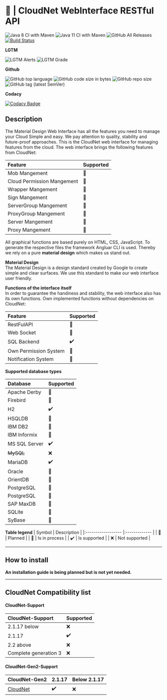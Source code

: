 # :construction: | CloudNet WebInterface RESTful API

![Java 8 CI with Maven](https://github.com/TheMadfixLab/CloudNet-WebInterface/workflows/Java%208%20CI%20with%20Maven/badge.svg)
![Java 11 CI with Maven](https://github.com/TheMadfixLab/CloudNet-WebInterface/workflows/Java%2011%20CI%20with%20Maven/badge.svg)
![GitHub All Releases](https://img.shields.io/github/downloads/TheMadfixLab/CloudNet-WebInterface/total?color=%23000&logoColor=%23000)
[![Build Status](https://travis-ci.com/TheMadfixLab/CloudNet-WebInterface.svg?branch=master)](https://travis-ci.com/TheMadfixLab/CloudNet-WebInterface)

**LGTM**

![LGTM Alerts](https://img.shields.io/lgtm/alerts/github/TheMadfixLab/CloudNet-WebInterface)
![LGTM Grade](https://img.shields.io/lgtm/grade/java/github/TheMadfixLab/CloudNet-WebInterface)

**Github**

![GitHub top language](https://img.shields.io/github/languages/top/TheMadfixLab/CloudNet-WebInterface)
![GitHub code size in bytes](https://img.shields.io/github/languages/code-size/TheMadfixLab/CloudNet-WebInterface)
![GitHub repo size](https://img.shields.io/github/repo-size/TheMadfixLab/CloudNet-WebInterface)
![GitHub tag (latest SemVer)](https://img.shields.io/github/v/tag/TheMadfixLab/CloudNet-WebInterface?sort=semver)

**Codacy**

[![Codacy Badge](https://app.codacy.com/project/badge/Grade/b86ae50e79d443f8963365596139a3c0)](https://www.codacy.com/gh/TheMadfixLab/CloudNet-WebInterface?utm_source=github.com&amp;utm_medium=referral&amp;utm_content=TheMadfixLab/CloudNet-WebInterface&amp;utm_campaign=Badge_Grade)

## Description
The Material Design Web Interface has all the features you need to manage your Cloud Simple and easy.
We pay attention to quality, stability and future-proof approaches.
This is the CloudNet web interface for managing features from the cloud. The web interface brings the following features from CloudNet:

| Feature                    | Supported |
|:-------------------------- |:--------- |
| Mob Mangement              | :hammer:  |
| Cloud Permission Mangement | :rocket:  |
| Wrapper Mangement          | :rocket:  |
| Sign Mangement             | :rocket:  |
| ServerGroup Mangement      | :rocket:  |
| ProxyGroup Mangement       | :rocket:  |
| Server Mangement           | :rocket:  |
| Proxy Mangement            | :rocket:  |

All graphical functions are based purely on HTML, CSS, JavaScript. To generate the respective files the framework Angluar CLI is used. Thereby we rely on a pure **material design** which makes us stand out.

**Material Design**  
The Material Design is a design standard created by Google to create simple and clear surfaces. We use this standard to make our web interface user friendly.

**Functions of the interface itself**  
In order to guarantee the handiness and stability, the web interface also has its own functions. 
Own implemented functions without dependencies on CloudNet:

| Feature               | Supported          |
|:--------------------- |:------------------ |
| RestFulAPI            | :rocket:           |
| Web Socket            | :rocket:           |
| SQL Backend           | :heavy_check_mark: |
| Own Permission System | :rocket:           |
| Notification System   | :rocket:           |

**Supported database types**

| Database         | Supported          | 
|:---------------- |:------------------ |
| Apache Derby     | :rocket:           |
| Firebird         | :rocket:           |
| H2               | :heavy_check_mark: |
| HSQLDB           | :rocket:           |
| IBM DB2          | :rocket:           |
| IBM Informix     | :rocket:           |
| MS SQL Server    | :heavy_check_mark: |
| ~~MySQL~~        | :x:                |
| MariaDB          | :heavy_check_mark: |
| Oracle           | :rocket:           |
| OrientDB         | :rocket:           |
| PostgreSQL       | :rocket:           |
| PostgreSQL       | :rocket:           |
| SAP MaxDB        | :rocket:           |
| SQLite           | :rocket:           |
| SyBase           | :rocket:           |

**Table legend**
| Symbol             | Description   |
|:------------------ |:------------- |
| :rocket:           | Planned       |
| :hammer:           | Is in process |
| :heavy_check_mark: | Is supported  |
| :x:                | Not supported |

---  
## How to install  
**An installation guide is being planned but is not yet needed.**

---  

## CloudNet Compatibility list 
#### CloudNet-Support

 | CloudNet-Support      | Supported          | 
 |:--------------------- |:------------------ |
 | 2.1.17 below          | :x:                |
 | 2.1.17                | :heavy_check_mark: |
 | 2.2 above             | :x:                |
 | Complete generation 3 | :x:                |
 
#### CloudNet-Gen2-Support
 | CloudNet-Gen2                                           | 2.1.17             | Below 2.1.17 |
 |:------------------------------------------------------- |:------------------ |:------------ |
 | [CloudNet](https://github.com/CloudNetService/CloudNet) | :heavy_check_mark: | :x:          |
